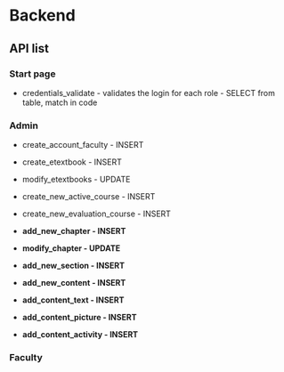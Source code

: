 # Backend
## API list
### Start page
* credentials_validate - validates the login for each role - SELECT from table, match in code
### Admin
* create_account_faculty - INSERT 
* create_etextbook - INSERT
* modify_etextbooks - UPDATE
* create_new_active_course - INSERT
* create_new_evaluation_course - INSERT

* **add_new_chapter - INSERT**
* **modify_chapter - UPDATE**
* **add_new_section - INSERT**
* **add_new_content - INSERT**
* **add_content_text - INSERT**
* **add_content_picture - INSERT**
* **add_content_activity - INSERT**

### Faculty

